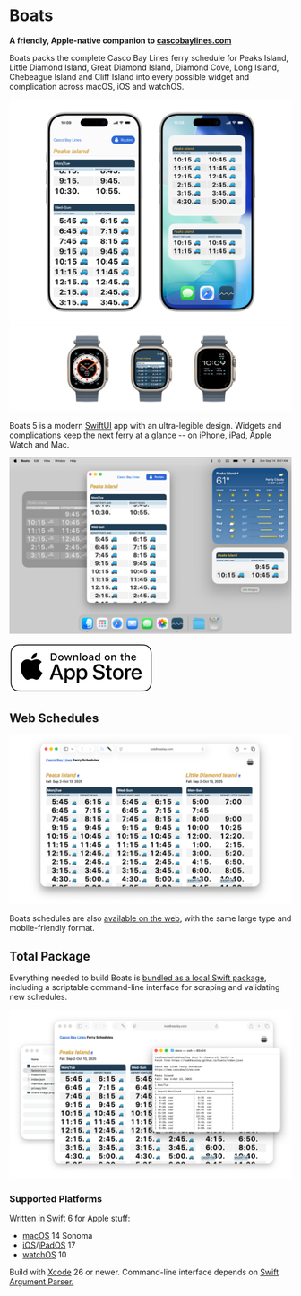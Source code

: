 # Boats

__A friendly, Apple-native companion to [cascobaylines.com](https://cascobaylines.com)__

Boats packs the complete Casco Bay Lines ferry schedule for Peaks Island, Little Diamond Island, Great Diamond Island, Diamond Cove, Long Island, Chebeague Island and Cliff Island into every possible widget and complication across macOS, iOS and watchOS.

<picture>
  <source media="(prefers-color-scheme: dark)" srcset="docs/boats-app-dark.png">
  <img src="docs/boats-app.png">
</picture>
<img src="docs/boats-watch.png">

Boats 5 is a modern [SwiftUI](https://developer.apple.com/xcode/swiftui) app with an ultra-legible design. Widgets and complications keep the next ferry at a glance -- on iPhone, iPad, Apple Watch and Mac.

<picture>
  <source media="(prefers-color-scheme: dark)" srcset="docs/boats-mac-dark.png">
  <img src="docs/boats-mac.png">
</picture>

[![Download on the App Store](docs/download.svg)](https://apps.apple.com/app/id1152562893)

## Web Schedules

<picture>
  <source media="(prefers-color-scheme: dark)" srcset="docs/boats-web-dark.png">
  <img src="docs/boats-web.png">
</picture>

Boats schedules are also [available on the web](https://toddheasley.github.io/boats), with the same large type and mobile-friendly format. 

## Total Package

Everything needed to build Boats is [bundled as a local Swift package](boats), including a scriptable command-line interface for scraping and validating new schedules.

<picture>
  <source media="(prefers-color-scheme: dark)" srcset="docs/boats-cli-dark.png">
  <img src="docs/boats-cli.png">
</picture>

### Supported Platforms

Written in [Swift](https://developer.apple.com/documentation/swift) 6 for Apple stuff:

* [macOS](https://developer.apple.com/macos) 14 Sonoma
* [iOS](https://developer.apple.com/ios)/[iPadOS](https://developer.apple.com/ipad) 17
* [watchOS](https://developer.apple.com/watchos) 10

Build with [Xcode](https://developer.apple.com/xcode) 26 or newer. Command-line interface depends on [Swift Argument Parser.](https://github.com/apple/swift-argument-parser)
